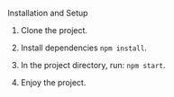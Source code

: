 Installation and Setup

1. Clone the project.

2. Install dependencies `npm install`.

3. In the project directory, run: `npm start`.

4. Enjoy the project.
